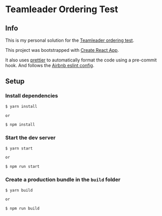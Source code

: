# Teamleader Ordering Test

## Info

This is my personal solution for the [Teamleader ordering test](https://github.com/teamleadercrm/coding-test/blob/master/2-ordering.md).

This project was bootstrapped with [Create React App](https://github.com/facebookincubator/create-react-app).

It also uses [prettier](https://prettier.io) to automatically format the code using a pre-commit hook. And follows the [Airbnb eslint config](https://github.com/airbnb/javascript/tree/master/packages/eslint-config-airbnb).

## Setup

### Install dependencies

```sh
$ yarn install

or

$ npm install
```

### Start the dev server

```sh
$ yarn start

or

$ npm run start
```

### Create a production bundle in the `build` folder

```sh
$ yarn build

or

$ npm run build
```
